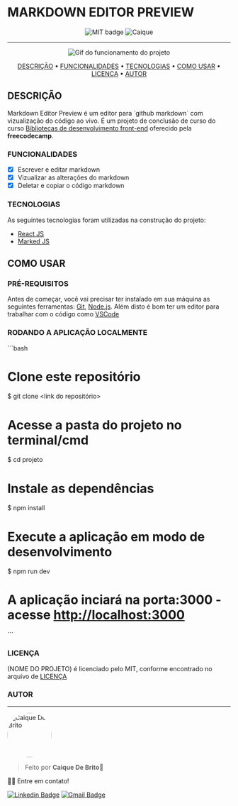 # MARKDOWN EDITOR PREVIEW

<div align="center">

![MIT badge](https://img.shields.io/github/license/caiquedebrito/javascript) ![Caique](https://img.shields.io/badge/by-caiquedebrito-red)
  
</div>

<hr>

<div align="center">
    <img src="https://user-images.githubusercontent.com/88737351/174131867-26b73ab6-db15-4614-aeb3-990ec14b45f9.png" alt="Gif do funcionamento do projeto"/>
</div>

<p align="center">
<a href="#descrição">DESCRIÇÃO</a> • <a href="#funcionalidades">FUNCIONALIDADES</a>  • <a href="#tecnologias">TECNOLOGIAS</a> • <a href="#como-usar">COMO USAR</a> • <a href="#licença">LICENÇA</a> • <a href="#autor">AUTOR</a>
</p>

## DESCRIÇÃO
Markdown Editor Preview é um editor para \`github markdown\` com vizualização do código ao vivo. É um projeto de conclusão de curso do curso [Bibliotecas de desenvolvimento front-end](https://www.freecodecamp.org/portuguese/learn/front-end-development-libraries/) oferecido pela **freecodecamp**.

### FUNCIONALIDADES

- [x] Escrever e editar markdown
- [x] Vizualizar as alterações do markdown
- [x] Deletar e copiar o código markdown

### TECNOLOGIAS

As seguintes tecnologias foram utilizadas na construção do projeto:

- [React JS](https://reactjs.org/)
- [Marked JS](https://marked.js.org/)



## COMO USAR

### PRÉ-REQUISITOS

Antes de começar, você vai precisar ter instalado em sua máquina as seguintes ferramentas:
[Git](https://git-scm.com), [Node.js](https://nodejs.org/en/). 
Além disto é bom ter um editor para trabalhar com o código como [VSCode](https://code.visualstudio.com/)

### RODANDO A APLICAÇÃO LOCALMENTE

\`\`\`bash
# Clone este repositório
$ git clone <link do repositório>

# Acesse a pasta do projeto no terminal/cmd
$ cd projeto

# Instale as dependências
$ npm install

# Execute a aplicação em modo de desenvolvimento
$ npm run dev

# A aplicação inciará na porta:3000 - acesse <http://localhost:3000>
\`\`\`


### LICENÇA

(NOME DO PROJETO) é licenciado pelo MIT, conforme encontrado no arquivo de [LICENÇA](./LICENSE)

### AUTOR
---

<a href="https://github.com/caiquedebrito">
 <img style="border-radius: 50%;" src="https://avatars.githubusercontent.com/u/88737351?v=4" width="100px;" alt="Caique De Brito"/>
</a>

> Feito por <b>Caique De Brito</b>🦾

👋🏽 Entre em contato!

[![Linkedin Badge](https://img.shields.io/badge/-caiquedebrito-blue?style=flat-square&logo=Linkedin&logoColor=white&link=https://www.linkedin.com/in/caiquedebrito/)](https://www.linkedin.com/in/caiquedebrito/) 
[![Gmail Badge](https://img.shields.io/badge/-caiquedebritoo@gmail.com-c14438?style=flat-square&logo=Gmail&logoColor=white&link=mailto:caiquedebritoo@gmail.com)](mailto:caiquedebritoo@gmail.com)